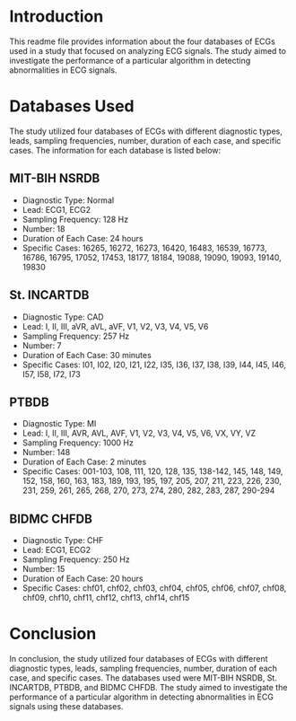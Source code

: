 # Introduction

This readme file provides information about the four databases of ECGs used in a study that focused on analyzing ECG signals. The study aimed to investigate the performance of a particular algorithm in detecting abnormalities in ECG signals.

# Databases Used

The study utilized four databases of ECGs with different diagnostic types, leads, sampling frequencies, number, duration of each case, and specific cases. The information for each database is listed below:

## MIT-BIH NSRDB

- Diagnostic Type: Normal
- Lead: ECG1, ECG2
- Sampling Frequency: 128 Hz
- Number: 18
- Duration of Each Case: 24 hours
- Specific Cases: 16265, 16272, 16273, 16420, 16483, 16539, 16773, 16786, 16795, 17052, 17453, 18177, 18184, 19088, 19090, 19093, 19140, 19830

## St. INCARTDB

- Diagnostic Type: CAD
- Lead: I, II, III, aVR, aVL, aVF, V1, V2, V3, V4, V5, V6
- Sampling Frequency: 257 Hz
- Number: 7
- Duration of Each Case: 30 minutes
- Specific Cases: I01, I02, I20, I21, I22, I35, I36, I37, I38, I39, I44, I45, I46, I57, I58, I72, I73

## PTBDB

- Diagnostic Type: MI
- Lead: I, II, III, AVR, AVL, AVF, V1, V2, V3, V4, V5, V6, VX, VY, VZ
- Sampling Frequency: 1000 Hz
- Number: 148
- Duration of Each Case: 2 minutes
- Specific Cases: 001-103, 108, 111, 120, 128, 135, 138-142, 145, 148, 149, 152, 158, 160, 163, 183, 189, 193, 195, 197, 205, 207, 211, 223, 226, 230, 231, 259, 261, 265, 268, 270, 273, 274, 280, 282, 283, 287, 290-294

## BIDMC CHFDB

- Diagnostic Type: CHF
- Lead: ECG1, ECG2
- Sampling Frequency: 250 Hz
- Number: 15
- Duration of Each Case: 20 hours
- Specific Cases: chf01, chf02, chf03, chf04, chf05, chf06, chf07, chf08, chf09, chf10, chf11, chf12, chf13, chf14, chf15

# Conclusion

In conclusion, the study utilized four databases of ECGs with different diagnostic types, leads, sampling frequencies, number, duration of each case, and specific cases. The databases used were MIT-BIH NSRDB, St. INCARTDB, PTBDB, and BIDMC CHFDB. The study aimed to investigate the performance of a particular algorithm in detecting abnormalities in ECG signals using these databases.
